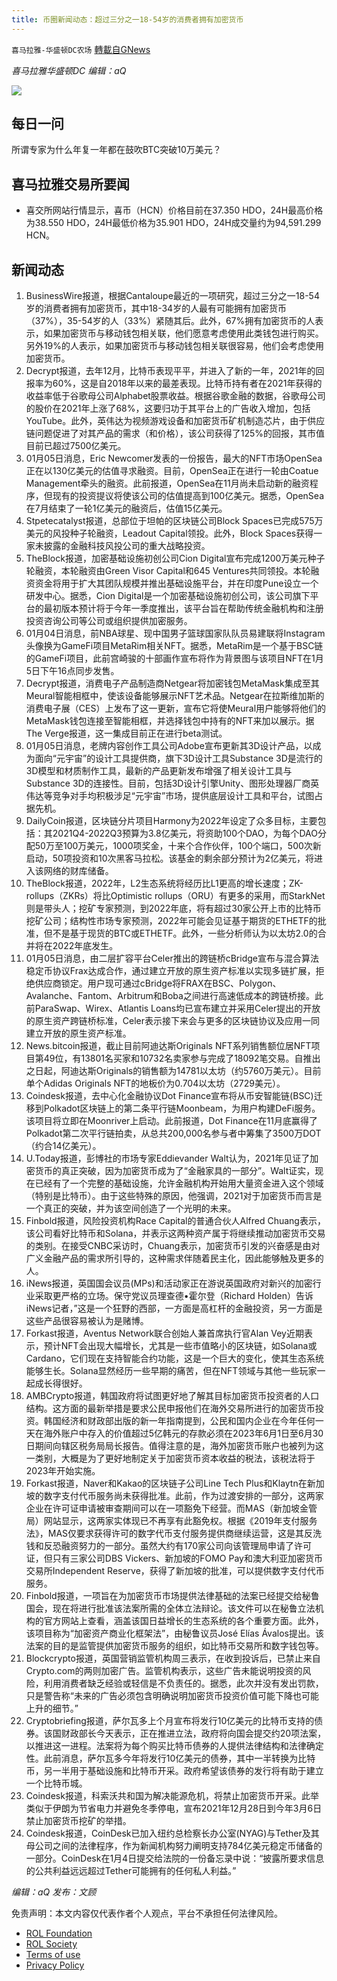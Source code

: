 ```yaml
---
title: 币圈新闻动态：超过三分之一18-54岁的消费者拥有加密货币
---
```

`喜马拉雅-华盛顿DC农场` [轉載自GNews](https://gnews.org/zh-hans/1823645/)

*喜马拉雅华盛顿DC 编辑：aQ*

![](http://himalayawashingtondc.org/wp-content/uploads/2021/07/ScreenShot-2021-07-31-at-16.20.22@2x.png)



## 每日一问





所谓专家为什么年复一年都在鼓吹BTC突破10万美元？





## 喜马拉雅交易所要闻





- 喜交所网站行情显示，喜币（HCN）价格目前在37.350 HDO，24H最高价格为38.550 HDO，24H最低价格为35.901 HDO，24H成交量约为94,591.299 HCN。






## 新闻动态





1. BusinessWire报道，根据Cantaloupe最近的一项研究，超过三分之一18-54岁的消费者拥有加密货币，其中18-34岁的人最有可能拥有加密货币（37%），35-54岁的人（33%）紧随其后。此外，67%拥有加密货币的人表示，如果加密货币与移动钱包相关联，他们愿意考虑使用此类钱包进行购买。另外19%的人表示，如果加密货币与移动钱包相关联很容易，他们会考虑使用加密货币。
2. Decrypt报道，去年12月，比特币表现平平，并进入了新的一年，2021年的回报率为60%，这是自2018年以来的最差表现。比特币持有者在2021年获得的收益率低于谷歌母公司Alphabet股票收益。根据谷歌金融的数据，谷歌母公司的股价在2021年上涨了68%，这要归功于其平台上的广告收入增加，包括YouTube。此外，英伟达为视频游戏设备和加密货币矿机制造芯片，由于供应链问题促进了对其产品的需求（和价格），该公司获得了125%的回报，其市值目前已超过7500亿美元。
3. 01月05日消息，Eric Newcomer发表的一份报告，最大的NFT市场OpenSea正在以130亿美元的估值寻求融资。目前，OpenSea正在进行一轮由Coatue Management牵头的融资。此前报道，OpenSea在11月尚未启动新的融资程序，但现有的投资提议将使该公司的估值提高到100亿美元。据悉，OpenSea在7月结束了一轮1亿美元的融资后，估值15亿美元。
4. Stpetecatalyst报道，总部位于坦帕的区块链公司Block Spaces已完成575万美元的风投种子轮融资，Leadout Capital领投。此外，Block Spaces获得一家未披露的金融科技风投公司的重大战略投资。
5. TheBlock报道，加密基础设施初创公司Cion Digital宣布完成1200万美元种子轮融资，本轮融资由Green Visor Capital和645 Ventures共同领投。本轮融资资金将用于扩大其团队规模并推出基础设施平台，并在印度Pune设立一个研发中心。据悉，Cion Digital是一个加密基础设施初创公司，该公司旗下平台的最初版本预计将于今年一季度推出，该平台旨在帮助传统金融机构和注册投资咨询公司等公司或组织提供加密服务。
6. 01月04日消息，前NBA球星、现中国男子篮球国家队队员易建联将Instagram头像换为GameFi项目MetaRim相关NFT。据悉，MetaRim是一个基于BSC链的GameFi项目，此前宫崎骏的十部画作宣布将作为背景图与该项目NFT在1月5日下午16点同步发售。
7. Decrypt报道，消费电子产品制造商Netgear将加密钱包MetaMask集成至其Meural智能相框中，使该设备能够展示NFT艺术品。Netgear在拉斯维加斯的消费电子展（CES）上发布了这一更新，宣布它将使Meural用户能够将他们的MetaMask钱包连接至智能相框，并选择钱包中持有的NFT来加以展示。据The Verge报道，这一集成目前正在进行beta测试。
8. 01月05日消息，老牌内容创作工具公司Adobe宣布更新其3D设计产品，以成为面向“元宇宙”的设计工具提供商，旗下3D设计工具Substance 3D是流行的3D模型和材质制作工具，最新的产品更新发布增强了相关设计工具与Substance 3D的连接性。目前，包括3D设计引擎Unity、图形处理器厂商英伟达等竞争对手均积极涉足“元宇宙”市场，提供底层设计工具和平台，试图占据先机。
9. DailyCoin报道，区块链分片项目Harmony为2022年设定了众多目标，主要包括：其2021Q4-2022Q3预算为3.8亿美元，将资助100个DAO，为每个DAO分配50万至100万美元，1000项奖金，十来个合作伙伴，100个端口，500次新启动，50项投资和10次黑客马拉松。该基金的剩余部分预计为2亿美元，将进入该网络的财库储备。
10. TheBlock报道，2022年，L2生态系统将经历比L1更高的增长速度；ZK-rollups（ZKRs）将比Optimistic rollups（ORU）有更多的采用，而StarkNet则是带头人；挖矿专家预测，到2022年底，将有超过30家公开上市的比特币挖矿公司；结构性市场专家预测，2022年可能会见证基于期货的ETHETF的批准，但不是基于现货的BTC或ETHETF。此外，一些分析师认为以太坊2.0的合并将在2022年底发生。
11. 01月05日消息，由二层扩容平台Celer推出的跨链桥cBridge宣布与混合算法稳定币协议Frax达成合作，通过建立开放的原生资产标准以实现多链扩展，拒绝供应商锁定。用户现可通过cBridge将FRAX在BSC、Polygon、Avalanche、Fantom、Arbitrum和Boba之间进行高速低成本的跨链桥接。此前ParaSwap、Wirex、Atlantis Loans均已宣布建立并采用Celer提出的开放的原生资产跨链桥标准，Celer表示接下来会与更多的区块链协议及应用一同建立开放的原生资产标准。
12. News.bitcoin报道，截止目前阿迪达斯Originals NFT系列销售额位居NFT项目第49位，有13801名买家和10732名卖家参与完成了18092笔交易。自推出之日起，阿迪达斯Originals的销售额为14781以太坊（约5760万美元）。目前单个Adidas Originals NFT的地板价为0.704以太坊（2729美元）。
13. Coindesk报道，去中心化金融协议Dot Finance宣布将从币安智能链(BSC)迁移到Polkadot区块链上的第二条平行链Moonbeam，为用户构建DeFi服务。该项目将立即在Moonriver上启动。此前报道，Dot Finance在11月底赢得了Polkadot第二次平行链拍卖，从总共200,000名参与者中筹集了3500万DOT（约合14亿美元）。
14. U.Today报道，彭博社的市场专家Eddievander Walt认为，2021年见证了加密货币的真正突破，因为加密货币成为了“金融家具的一部分”。Walt证实，现在已经有了一个完整的基础设施，允许金融机构开始用大量资金进入这个领域（特别是比特币）。由于这些特殊的原因，他强调，2021对于加密货币而言是一个真正的突破，并为该空间创造了一个光明的未来。
15. Finbold报道，风险投资机构Race Capital的普通合伙人Alfred Chuang表示，该公司看好比特币和Solana，并表示这两种资产属于将继续推动加密货币交易的类别。在接受CNBC采访时，Chuang表示，加密货币引发的兴奋感是由对广义金融产品的需求所引导的，这种需求伴随着民主化，因此能够触及更多的人。
16. iNews报道，英国国会议员(MPs)和活动家正在游说英国政府对新兴的加密行业采取更严格的立场。保守党议员理查德•霍尔登（Richard Holden）告诉iNews记者，”这是一个狂野的西部，一方面是高杠杆的金融投资，另一方面是这些产品很容易被认为是赌博。
17. Forkast报道，Aventus Network联合创始人兼首席执行官Alan Vey近期表示，预计NFT会出现大幅增长，尤其是一些市值略小的区块链，如Solana或Cardano，它们现在支持智能合约功能，这是一个巨大的变化，使其生态系统能够生长。Solana显然经历一些早期的痛苦，但在NFT领域与其他一些玩家一起成长得很好。
18. AMBCrypto报道，韩国政府将试图更好地了解其目标加密货币投资者的人口结构。这方面的最新举措是要求公民申报他们在海外交易所进行的加密货币投资。韩国经济和财政部出版的新一年指南提到，公民和国内企业在今年任何一天在海外账户中存入的价值超过5亿韩元的存款必须在2023年6月1日至6月30日期间向辖区税务局局长报告。值得注意的是，海外加密货币账户也被列为这一类别，大概是为了更好地制定关于加密货币资本收益的税法，该税法将于2023年开始实施。
19. Forkast报道，Naver和Kakao的区块链子公司Line Tech Plus和Klaytn在新加坡的数字支付代币服务尚未获得批准。此前，作为过渡安排的一部分，这两家企业在许可证申请被审查期间可以在一项豁免下经营。而MAS（新加坡金管局）网站显示，这两家实体现已不再享有此豁免权。根据《2019年支付服务法》，MAS仅要求获得许可的数字代币支付服务提供商继续运营，这是其反洗钱和反恐融资努力的一部分。虽然大约有170家公司向该管理局申请了许可证，但只有三家公司DBS Vickers、新加坡的FOMO Pay和澳大利亚加密货币交易所Independent Reserve，获得了新加坡的批准，可以提供数字支付代币服务。
20. Finbold报道，一项旨在为加密货币市场提供法律基础的法案已经提交给秘鲁国会，现在将进行批准该法案所需的全体立法辩论。该文件可以在秘鲁立法机构的官方网站上查看，涵盖该国日益增长的生态系统的各个重要方面。此外，该项目称为“加密资产商业化框架法”，由秘鲁议员José Elías Ávalos提出。该法案的目的是监管提供加密货币服务的组织，如比特币交易所和数字钱包等。
21. Blockcrypto报道，英国营销监管机构周三表示，在收到投诉后，已禁止来自Crypto.com的两则加密广告。监管机构表示，这些广告未能说明投资的风险，利用消费者缺乏经验或轻信是不负责任的。据悉，此次并没有发出罚款，只是警告称“未来的广告必须包含明确说明加密货币投资价值可能下降也可能上升的细节。”
22. Cryptobriefing报道，萨尔瓦多上个月宣布将发行10亿美元的比特币支持的债券。该国财政部长今天表示，正在推进立法，政府将向国会提交约20项法案，以推进这一进程。法案将为每个购买比特币债券的人提供法律结构和法律确定性。此前消息，萨尔瓦多今年将发行10亿美元的债券，其中一半转换为比特币，另一半用于基础设施和比特币开采。政府希望该债券的发行将有助于建立一个比特币城。
23. Coindesk报道，科索沃共和国为解决能源危机，将禁止加密货币开采。此举类似于伊朗为节省电力并避免冬季停电，宣布2021年12月28日到今年3月6日禁止加密货币挖矿的举措。
24. Coindesk报道，CoinDesk已加入纽约总检察长办公室(NYAG)与Tether及其母公司之间的法律程序，作为新闻机构努力阐明支持784亿美元稳定币储备的一部分。CoinDesk在1月4日提交给法院的一份备忘录中说：“披露所要求信息的公共利益远远超过Tether可能拥有的任何私人利益。”





*编辑：aQ
发布：文顾*


 
 

免责声明：本文内容仅代表作者个人观点，平台不承担任何法律风险。

- [ROL Foundation](https://rolfoundation.org/)
- [ROL Society](https://rolsociety.org/)
- [Terms of use](https://gnews.org/terms-of-use-3/)
- [Privacy Policy](https://gnews.org/privacy-policy/)

